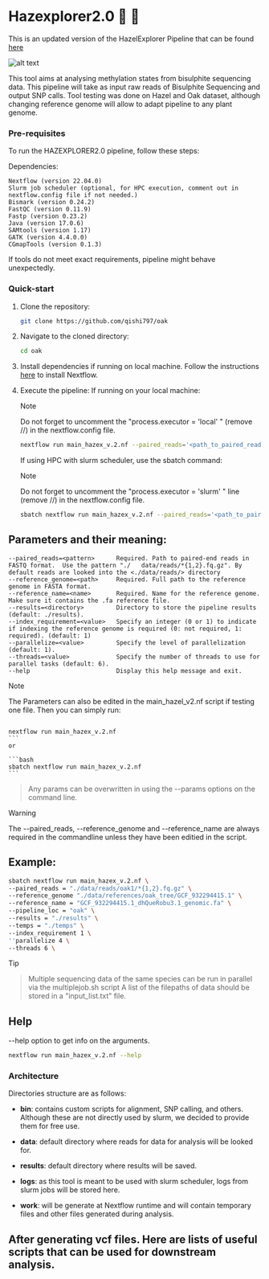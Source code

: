 
# Hazexplorer2.0 :deciduous_tree: :compass:

This is an updated version of the HazelExplorer Pipeline that can be found [here](https://github.com/marcellobeltrami/Hazexplorer)

![alt text](./logo/Hazexplorer.png)

This tool aims at analysing methylation states from bisulphite sequencing data. This pipeline will take as input raw reads of Bisulphite Sequencing and output SNP calls.
Tool testing was done on Hazel and Oak dataset, although changing reference genome will allow to adapt pipeline to any plant genome.


### Pre-requisites
To run the HAZEXPLORER2.0 pipeline, follow these steps:

Dependencies:

    Nextflow (version 22.04.0)
    Slurm job scheduler (optional, for HPC execution, comment out in nextflow.config file if not needed.)
    Bismark (version 0.24.2)
    FastQC (version 0.11.9)
    Fastp (version 0.23.2)
    Java (version 17.0.6)
    SAMtools (version 1.17)
    GATK (version 4.4.0.0)
    CGmapTools (version 0.1.3)

If tools do not meet exact requirements, pipeline might behave unexpectedly. 

### Quick-start

1. Clone the repository:
    ```bash
    git clone https://github.com/qishi797/oak
    ```

2. Navigate to the cloned directory:
    ```bash
    cd oak
    ```

3. Install dependencies if running on local machine.
    Follow the instructions [here](https://www.nextflow.io/docs/latest/getstarted.html) to install Nextflow.

4. Execute the pipeline:
    If running on your local machine:
    > [!NOTE]
    > Do not forget to uncomment the "process.executor = 'local' " (remove //) in the nextflow.config file. 
    ```bash
    nextflow run main_hazex_v.2.nf --paired_reads='<path_to_paired_reads_directory>/*{1,2}.fq.gz>' --reference_genome='<path_to_reference_genome>' --reference_name='reference_name.fa' --index_requirement=<0_or_1> --parallelize=<value> --threads=<value> --results=<path_results_directory>
    ```

    If using HPC with slurm scheduler, use the sbatch command:
    > [!NOTE]
    > Do not forget to uncomment the "process.executor = 'slurm' " line (remove //) in the nextflow.config file.
    ```bash
    sbatch nextflow run main_hazex_v.2.nf --paired_reads='<path_to_paired_reads_directory>/*{1,2}.fq.gz>' --reference_genome='<path_to_reference_genome>' --reference_name='reference_name.fa' --index_requirement=<0_or_1> --parallelize=<value> --threads=<value> --results=<path_results_directory>
    ```

## Parameters and their meaning:

    --paired_reads=<pattern>      Required. Path to paired-end reads in FASTQ format.  Use the pattern "./   data/reads/*{1,2}.fq.gz". By default reads are looked into the <./data/reads/> directory
    --reference_genome=<path>     Required. Full path to the reference genome in FASTA format.
    --reference_name=<name>       Required. Name for the reference genome. Make sure it contains the .fa reference file. 
    --results=<directory>         Directory to store the pipeline results (default: ./results).
    --index_requirement=<value>   Specify an integer (0 or 1) to indicate if indexing the reference genome is required (0: not required, 1: required). (default: 1)
    --parallelize=<value>         Specify the level of parallelization (default: 1).
    --threads=<value>             Specify the number of threads to use for parallel tasks (default: 6).
    --help                        Display this help message and exit.


> [!NOTE] 
> The Parameters can also be edited in the main_hazel_v2.nf  script if testing one file. 
> Then you can simply run:
>   ```bash
    nextflow run main_hazex_v.2.nf
    ```
    or 

    ```bash
    sbatch nextflow run main_hazex_v.2.nf
    ```
> Any params can be overwritten in using the --params options on the command line.

> [!WARNING] 
> The --paired_reads, --reference_genome and --reference_name are always required in the commandline unless they have been editied in the script.

## Example:
```bash
sbatch nextflow run main_hazex_v.2.nf \
--paired_reads = "./data/reads/oak1/*{1,2}.fq.gz" \
--reference_genome "./data/references/oak_tree/GCF_932294415.1" \
--reference_name = "GCF_932294415.1_dhQueRobu3.1_genomic.fa" \
--pipeline_loc = "oak" \
--results = "./results" \
--temps = "./temps" \
--index_requirement 1 \
''parallelize 4 \
--threads 6 \
```

> [!TIP]

> Multiple sequencing data of the same species can be run in parallel via the multiplejob.sh script
> A list of the filepaths of data should be stored in a "input_list.txt" file.


## Help
--help option to get info on the arguments.

```bash
nextflow run main_hazex_v.2.nf --help 
```

### Architecture
Directories structure are as follows:
- **bin**: contains custom scripts for alignment, SNP calling, and others. Although these are not directly used by slurm, we decided to provide them for free use.    

- **data**: default directory where reads for data for analysis will be looked for. 

- **results**: default directory where results will be saved.

- **logs**: as this tool is meant to be used with slurm scheduler, logs from slurm jobs will be stored here.

- **work**: will be generate at Nextflow runtime and will contain temporary files and other files generated during analysis. 



## After generating vcf files. Here are lists of useful scripts that can be used for downstream analysis.


